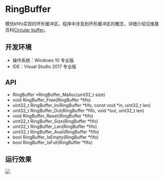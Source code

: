 # RingBuffer

模仿kfifo实现的环形缓冲区。程序中涉及到环形缓冲区的概念，详细介绍见维基百科[Circular buffer](https://en.wikipedia.org/wiki/Circular_buffer)。

## 开发环境

* 操作系统：Windows 10 专业版
* IDE：Visual Studio 2017 专业版

## API

* RingBuffer *RingBuffer_Malloc(uint32_t size)
* void RingBuffer_Free(RingBuffer *fifo)
* uint32_t RingBuffer_In(RingBuffer *fifo, const void *in, uint32_t len)
* uint32_t RingBuffer_Out(RingBuffer *fifo, void *out, uint32_t len)
* void RingBuffer_Reset(RingBuffer *fifo)
* uint32_t RingBuffer_Size(RingBuffer *fifo)
* uint32_t RingBuffer_Len(RingBuffer *fifo)
* uint32_t RingBuffer_Avail(RingBuffer *fifo)
* bool RingBuffer_IsEmpty(RingBuffer *fifo)
* bool RingBuffer_IsFull(RingBuffer *fifo)

## 运行效果

![](https://github.com/XinLiGitHub/RingBuffer/raw/master/RingBuffer/RingBuffer/RunningResult.jpg)
